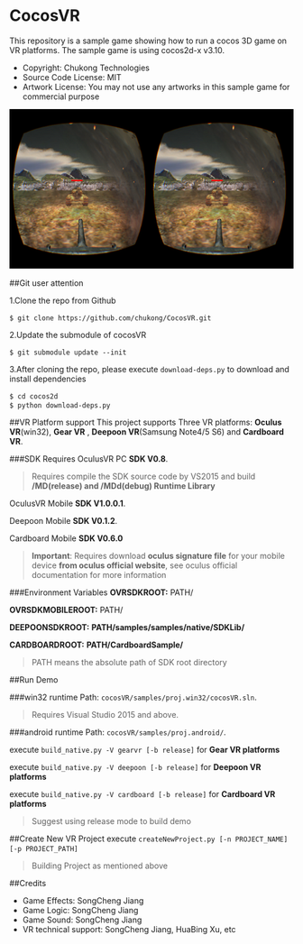 CocosVR
================

This repository is a sample game showing how to run a cocos 3D game on VR platforms. The sample game is using cocos2d-x v3.10.

- Copyright: Chukong Technologies
- Source Code License: MIT
- Artwork License: You may not use any artworks in this sample game for commercial purpose

![](Screenshot.png)

##Git user attention

1.Clone the repo from Github

```
$ git clone https://github.com/chukong/CocosVR.git
```

2.Update the submodule of cocosVR

```
$ git submodule update --init
```

3.After cloning the repo, please execute `download-deps.py` to download and install dependencies

```
$ cd cocos2d
$ python download-deps.py
```


##VR Platform support
This project supports Three VR platforms: **Oculus VR**(win32), **Gear VR** , **Deepoon VR**(Samsung Note4/5 S6) and **Cardboard VR**.

###SDK Requires
OculusVR PC **SDK V0.8**.
>Requires compile the SDK source code by VS2015 and build **/MD(release) and /MDd(debug) Runtime Library**

OculusVR Mobile **SDK V1.0.0.1**.

Deepoon Mobile **SDK V0.1.2**.

Cardboard Mobile **SDK V0.6.0**

>**Important**: Requires download **oculus signature file** for your mobile device **from oculus official website**, see oculus official documentation for more information

###Environment Variables
**OVRSDKROOT:**  PATH/

**OVRSDKMOBILEROOT:** PATH/

**DEEPOONSDKROOT:** **PATH/samples/samples/native/SDKLib/**

**CARDBOARDROOT:** **PATH/CardboardSample/**

> PATH means the absolute path of SDK root directory

##Run Demo

###win32 runtime
Path: `cocosVR/samples/proj.win32/cocosVR.sln`.
>Requires Visual Studio 2015 and above.

###android runtime
Path: `cocosVR/samples/proj.android/`.

execute `build_native.py -V gearvr [-b release]` for **Gear VR platforms**

execute `build_native.py -V deepoon [-b release]` for **Deepoon VR platforms**

execute `build_native.py -V cardboard [-b release]` for **Cardboard VR platforms**

>Suggest using release mode to build demo

##Create New VR Project
execute `createNewProject.py [-n PROJECT_NAME] [-p PROJECT_PATH]`

>Building Project as mentioned above

##Credits
* Game Effects: SongCheng Jiang
* Game Logic: SongCheng Jiang
* Game Sound: SongCheng Jiang
* VR technical support: SongCheng Jiang, HuaBing Xu, etc

